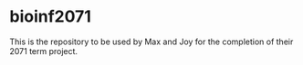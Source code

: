 # bioinf2071
This is the repository to be used by Max and Joy for the completion of their 2071 term project.
